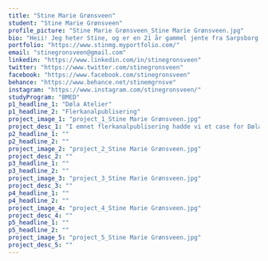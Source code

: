```yaml
---
title: "Stine Marie Grønsveen"
student: "Stine Marie Grønsveen"
profile_picture: "Stine Marie Grønsveen_Stine Marie Grønsveen.jpg"
bio: "Heii! Jeg heter Stine, og er en 21 år gammel jente fra Sarpsborg. Helt siden jeg var liten har jeg alltid elsket å tegne og det å være kreativ! På VGS gikk jeg kunst, design og arkitektur hvor en av mine valgfag i 3.klasse var grafisk design! Dette var noe jeg virkelig synes var gøy, og valgte derfor å søke grafisk design på NTNU Gjøvik. I løpet av studiet har jeg fått jobbet med utrolig mange utfordrende og morsomme prosjekter, og blitt glad i både det å utvikle en visuell identitet og det å jobbe med emballasjedesign og redaksjonell design. Gleder meg til å komme meg ut i arbeidslivet og utvikle meg mer innen faget!"
portfolio: "https://www.stinmg.myportfolio.com/"
email: "stinegronsveen@gmail.com"
linkedin: "https://www.linkedin.com/in/stinegronsveen"
twitter: "https://www.twitter.com/stinegronsveen"
facebook: "https://www.facebook.com/stinegronsveen"
behance: "https://www.behance.net/stinemgrnsve"
instagram: "https://www.instagram.com/stinegronsveen/"
studyProgram: "BMED"
p1_headline_1: "Døla Atelier"
p1_headline_2: "Flerkanalpublisering"
project_image_1: "project_1_Stine Marie Grønsveen.jpg"
project_desc_1: "I emnet flerkanalpublisering hadde vi et case for Døla atelier i Lillehammer hvor vi skulle formgi 9 flater, både trykte og digitale. Det var en selvstendig oppgave som ga masse utfordring, men som også var utrolig lærerik og spennende! Det var veldig gøy å se den visuelle identiteten vokse frem, og hvordan det ble en helhet i designet man hadde skapt. Her viser jeg et lite utdrag av plakatene jeg designet for atelieret. "
p2_headline_1: ""
p2_headline_2: ""
project_image_2: "project_2_Stine Marie Grønsveen.jpg"
project_desc_2: ""
p3_headline_1: ""
p3_headline_2: ""
project_image_3: "project_3_Stine Marie Grønsveen.jpg"
project_desc_3: ""
p4_headline_1: ""
p4_headline_2: ""
project_image_4: "project_4_Stine Marie Grønsveen.jpg"
project_desc_4: ""
p5_headline_1: ""
p5_headline_2: ""
project_image_5: "project_5_Stine Marie Grønsveen.jpg"
project_desc_5: ""
---
```


